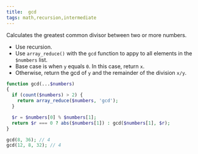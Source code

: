 ```yaml
---
title:  gcd
tags: math,recursion,intermediate
---
```


Calculates the greatest common divisor between two or more numbers.

- Use recursion.
- Use `array_reduce()` with the `gcd` function to appy to all elements in the `$numbers` list.
- Base case is when `y` equals `0`. In this case, return `x`.
- Otherwise, return the gcd of `y` and the remainder of the division `x/y`.

```php
function gcd(...$numbers)
{
  if (count($numbers) > 2) {
    return array_reduce($numbers, 'gcd');
  }

  $r = $numbers[0] % $numbers[1];
  return $r === 0 ? abs($numbers[1]) : gcd($numbers[1], $r);
}
```

```php
gcd(8, 36); // 4
gcd(12, 8, 32); // 4
```
